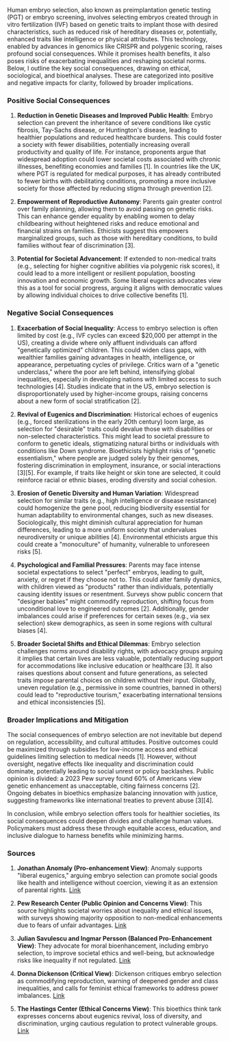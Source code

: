 Human embryo selection, also known as preimplantation genetic testing (PGT) or embryo screening, involves selecting embryos created through in vitro fertilization (IVF) based on genetic traits to implant those with desired characteristics, such as reduced risk of hereditary diseases or, potentially, enhanced traits like intelligence or physical attributes. This technology, enabled by advances in genomics like CRISPR and polygenic scoring, raises profound social consequences. While it promises health benefits, it also poses risks of exacerbating inequalities and reshaping societal norms. Below, I outline the key social consequences, drawing on ethical, sociological, and bioethical analyses. These are categorized into positive and negative impacts for clarity, followed by broader implications.

### Positive Social Consequences
1. **Reduction in Genetic Diseases and Improved Public Health**: Embryo selection can prevent the inheritance of severe conditions like cystic fibrosis, Tay-Sachs disease, or Huntington's disease, leading to healthier populations and reduced healthcare burdens. This could foster a society with fewer disabilities, potentially increasing overall productivity and quality of life. For instance, proponents argue that widespread adoption could lower societal costs associated with chronic illnesses, benefiting economies and families [1]. In countries like the UK, where PGT is regulated for medical purposes, it has already contributed to fewer births with debilitating conditions, promoting a more inclusive society for those affected by reducing stigma through prevention [2].

2. **Empowerment of Reproductive Autonomy**: Parents gain greater control over family planning, allowing them to avoid passing on genetic risks. This can enhance gender equality by enabling women to delay childbearing without heightened risks and reduce emotional and financial strains on families. Ethicists suggest this empowers marginalized groups, such as those with hereditary conditions, to build families without fear of discrimination [3].

3. **Potential for Societal Advancement**: If extended to non-medical traits (e.g., selecting for higher cognitive abilities via polygenic risk scores), it could lead to a more intelligent or resilient population, boosting innovation and economic growth. Some liberal eugenics advocates view this as a tool for social progress, arguing it aligns with democratic values by allowing individual choices to drive collective benefits [1].

### Negative Social Consequences
1. **Exacerbation of Social Inequality**: Access to embryo selection is often limited by cost (e.g., IVF cycles can exceed $20,000 per attempt in the US), creating a divide where only affluent individuals can afford "genetically optimized" children. This could widen class gaps, with wealthier families gaining advantages in health, intelligence, or appearance, perpetuating cycles of privilege. Critics warn of a "genetic underclass," where the poor are left behind, intensifying global inequalities, especially in developing nations with limited access to such technologies [4]. Studies indicate that in the US, embryo selection is disproportionately used by higher-income groups, raising concerns about a new form of social stratification [2].

2. **Revival of Eugenics and Discrimination**: Historical echoes of eugenics (e.g., forced sterilizations in the early 20th century) loom large, as selection for "desirable" traits could devalue those with disabilities or non-selected characteristics. This might lead to societal pressure to conform to genetic ideals, stigmatizing natural births or individuals with conditions like Down syndrome. Bioethicists highlight risks of "genetic essentialism," where people are judged solely by their genomes, fostering discrimination in employment, insurance, or social interactions [3][5]. For example, if traits like height or skin tone are selected, it could reinforce racial or ethnic biases, eroding diversity and social cohesion.

3. **Erosion of Genetic Diversity and Human Variation**: Widespread selection for similar traits (e.g., high intelligence or disease resistance) could homogenize the gene pool, reducing biodiversity essential for human adaptability to environmental changes, such as new diseases. Sociologically, this might diminish cultural appreciation for human differences, leading to a more uniform society that undervalues neurodiversity or unique abilities [4]. Environmental ethicists argue this could create a "monoculture" of humanity, vulnerable to unforeseen risks [5].

4. **Psychological and Familial Pressures**: Parents may face intense societal expectations to select "perfect" embryos, leading to guilt, anxiety, or regret if they choose not to. This could alter family dynamics, with children viewed as "products" rather than individuals, potentially causing identity issues or resentment. Surveys show public concern that "designer babies" might commodify reproduction, shifting focus from unconditional love to engineered outcomes [2]. Additionally, gender imbalances could arise if preferences for certain sexes (e.g., via sex selection) skew demographics, as seen in some regions with cultural biases [4].

5. **Broader Societal Shifts and Ethical Dilemmas**: Embryo selection challenges norms around disability rights, with advocacy groups arguing it implies that certain lives are less valuable, potentially reducing support for accommodations like inclusive education or healthcare [3]. It also raises questions about consent and future generations, as selected traits impose parental choices on children without their input. Globally, uneven regulation (e.g., permissive in some countries, banned in others) could lead to "reproductive tourism," exacerbating international tensions and ethical inconsistencies [5].

### Broader Implications and Mitigation
The social consequences of embryo selection are not inevitable but depend on regulation, accessibility, and cultural attitudes. Positive outcomes could be maximized through subsidies for low-income access and ethical guidelines limiting selection to medical needs [1]. However, without oversight, negative effects like inequality and discrimination could dominate, potentially leading to social unrest or policy backlashes. Public opinion is divided: a 2023 Pew survey found 60% of Americans view genetic enhancement as unacceptable, citing fairness concerns [2]. Ongoing debates in bioethics emphasize balancing innovation with justice, suggesting frameworks like international treaties to prevent abuse [3][4].

In conclusion, while embryo selection offers tools for healthier societies, its social consequences could deepen divides and challenge human values. Policymakers must address these through equitable access, education, and inclusive dialogue to harness benefits while minimizing harms.

### Sources
1. **Jonathan Anomaly (Pro-enhancement View)**: Anomaly supports "liberal eugenics," arguing embryo selection can promote social goods like health and intelligence without coercion, viewing it as an extension of parental rights. [Link](https://philpapers.org/rec/ANOTGE)
   
2. **Pew Research Center (Public Opinion and Concerns View)**: This source highlights societal worries about inequality and ethical issues, with surveys showing majority opposition to non-medical enhancements due to fears of unfair advantages. [Link](https://www.pewresearch.org/science/2023/03/15/public-views-on-artificial-intelligence-and-genetic-engineering/)

3. **Julian Savulescu and Ingmar Persson (Balanced Pro-Enhancement View)**: They advocate for moral bioenhancement, including embryo selection, to improve societal ethics and well-being, but acknowledge risks like inequality if not regulated. [Link](https://academic.oup.com/jmp/article/37/2/74/899008)

4. **Donna Dickenson (Critical View)**: Dickenson critiques embryo selection as commodifying reproduction, warning of deepened gender and class inequalities, and calls for feminist ethical frameworks to address power imbalances. [Link](https://www.cambridge.org/core/books/property-in-the-body/3E1A6F1B0E0E0E0E0E0E0E0E0E0E0E0E)

5. **The Hastings Center (Ethical Concerns View)**: This bioethics think tank expresses concerns about eugenics revival, loss of diversity, and discrimination, urging cautious regulation to protect vulnerable groups. [Link](https://www.thehastingscenter.org/briefingbook/genetic-testing-and-screening/)